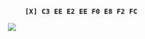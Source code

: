 ### <div align=right>`[X] C3 EE E2 EE F0 E8 F2 FC`</div>
<div align=center><img src=https://github.com/user-attachments/assets/52a6fb33-9271-4946-bd88-8a89505a0f0d></div>
